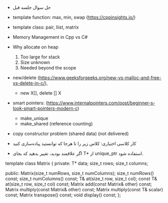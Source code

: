 - حل سوال جلسه قبل
- template<typename T> function: max, min, swap (https://cppinsights.io/)
- template class: pair, liist, matrix
- Memory Management in Cpp vs C#
- Why allocate on heap
    1. Too large for stack
    2. Size unknown
    3. Needed beyond the scope
- new/delete (https://www.geeksforgeeks.org/new-vs-malloc-and-free-vs-delete-in-c/), 
    - new X[], delete [] X
- smart pointers: (https://www.internalpointers.com/post/beginner-s-look-smart-pointers-modern-c)
    - make_unique
    - make_shared (reference counting)
- copy constructor problem (shared data) (not delivered)


-   کار کلاسی اختیاری: کلاس زیر را تا هرجا که توانستید پیاده‌سازی کنید
- اگر علاقمند بودید، تغییر بدهید که بجای 
    T*
    از
    unique_ptr<T>
    استفاده شود.
    
template<typename T>
class Matrix {
private:
    T* data;
    size_t rows;
    size_t columns;

public:
    Matrix(size_t numRows, size_t numColumns);
    size_t numRows() const;
    size_t numColumns() const;
    T& at(size_t row, size_t col);
    const T& at(size_t row, size_t col) const;
    Matrix<T> add(const Matrix<T>& other) const;
    Matrix<T> multiply(const Matrix<T>& other) const;
    Matrix<T> multiply(const T& scalar) const;
    Matrix<T> transpose() const;
    void display() const;
};